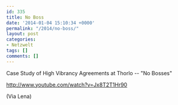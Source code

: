 ```yaml
---
id: 335
title: No Boss
date: '2014-01-04 15:10:34 +0000'
permalink: "/2014/no-boss/"
layout: post
categories:
- Netzwelt
tags: []
comments: []
---
```

Case Study of High Vibrancy Agreements at Thorlo -- "No Bosses"

<http://www.youtube.com/watch?v=Jx8T2T1Hr90>

(Via Lena)
